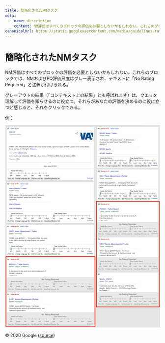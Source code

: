 ```yaml
---
title: 簡略化されたNMタスク
meta:
  - name: description
    content: NM評価はすべてのブロックの評価を必要としないかもしれない。これらのブロックでは、NMおよびPQ評価尺度はグレー表示され、テキストに「No Rating Required」と注釈が付けられる。
canonicalUrl: https://static.googleusercontent.com/media/guidelines.raterhub.com///searchqualityevaluatorguidelines.pdf
---
```


# 簡略化されたNMタスク

NM評価はすべてのブロックの評価を必要としないかもしれない。これらのブロックでは、NMおよびPQ評価尺度はグレー表示され、テキストに「No Rating Required」と注釈が付けられる。

グレーアウトの結果（「コンテキスト上の結果」とも呼ばれます）は、クエリを理解して評価を知らせるのに役立つ。それらがあなたの評価を決めるのに役に立つと感じると、それをクリックできる。

例：

![](../images/img871.jpg)

<div class="source">
© 2020 Google (<a href="https://static.googleusercontent.com/media/guidelines.raterhub.com///searchqualityevaluatorguidelines.pdf">source</a>)
</div>
